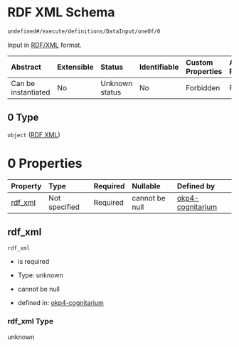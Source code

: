 # RDF XML Schema

```txt
undefined#/execute/definitions/DataInput/oneOf/0
```

Input in [RDF/XML](https://www.w3.org/TR/rdf-syntax-grammar/) format.

| Abstract            | Extensible | Status         | Identifiable | Custom Properties | Additional Properties | Access Restrictions | Defined In                                                                     |
| :------------------ | :--------- | :------------- | :----------- | :---------------- | :-------------------- | :------------------ | :----------------------------------------------------------------------------- |
| Can be instantiated | No         | Unknown status | No           | Forbidden         | Forbidden             | none                | [okp4-cognitarium.json\*](schema/okp4-cognitarium.json "open original schema") |

## 0 Type

`object` ([RDF XML](okp4-cognitarium-executemsg-definitions-datainput-oneof-rdf-xml.md))

# 0 Properties

| Property             | Type          | Required | Nullable       | Defined by                                                                                                                                                                      |
| :------------------- | :------------ | :------- | :------------- | :------------------------------------------------------------------------------------------------------------------------------------------------------------------------------ |
| [rdf\_xml](#rdf_xml) | Not specified | Required | cannot be null | [okp4-cognitarium](okp4-cognitarium-executemsg-definitions-datainput-oneof-rdf-xml-properties-rdf_xml.md "undefined#/execute/definitions/DataInput/oneOf/0/properties/rdf_xml") |

## rdf\_xml



`rdf_xml`

*   is required

*   Type: unknown

*   cannot be null

*   defined in: [okp4-cognitarium](okp4-cognitarium-executemsg-definitions-datainput-oneof-rdf-xml-properties-rdf_xml.md "undefined#/execute/definitions/DataInput/oneOf/0/properties/rdf_xml")

### rdf\_xml Type

unknown
